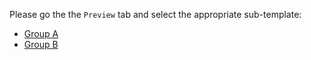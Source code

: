 Please go the the `Preview` tab and select the appropriate sub-template:

* [Group A](?expand=1&template=pull_request_template.md)
* [Group B](?expand=1&template=extra.md)
